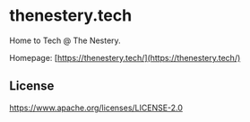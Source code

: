 # thenestery.tech

Home to Tech @ The Nestery.

Homepage: [https://thenestery.tech/](https://thenestery.tech/)

## License
https://www.apache.org/licenses/LICENSE-2.0

